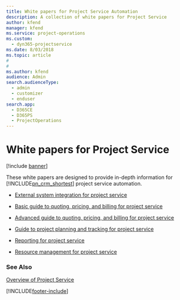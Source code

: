 ```yaml
---
title: White papers for Project Service Automation
description: A collection of white papers for Project Service
author: kfend
manager: kfend
ms.service: project-operations
ms.custom: 
  - dyn365-projectservice
ms.date: 8/03/2018
ms.topic: article
#
#
ms.author: kfend
audience: Admin
search.audienceType: 
  - admin
  - customizer
  - enduser
search.app: 
  - D365CE
  - D365PS
  - ProjectOperations
---
```

# White papers for Project Service

[!include [banner](../includes/psa-now-project-operations.md)]

These white papers are designed to provide in-depth information for [!INCLUDE[pn_crm_shortest](../includes/pn-crm-shortest.md)] project service automation.

-   [External system integration for project service](https://go.microsoft.com/fwlink/?LinkId=825445)

-   [Basic guide to quoting, pricing, and billing for project service](https://go.microsoft.com/fwlink/?LinkId=825241)

-   [Advanced guide to quoting, pricing, and billing for project service](https://go.microsoft.com/fwlink/?LinkId=825242)

-   [Guide to project planning and tracking for project service](https://go.microsoft.com/fwlink/?LinkId=825243)

-   [Reporting for project service](https://go.microsoft.com/fwlink/?LinkId=825446)

-   [Resource management for project service](https://go.microsoft.com/fwlink/?LinkId=825244)

### See Also
 [Overview of Project Service](../psa/overview.md)


[!INCLUDE[footer-include](../includes/footer-banner.md)]